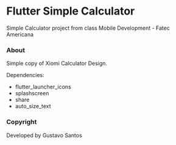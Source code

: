 # Flutter Simple Calculator

Simple Calculator project from class Mobile Development - Fatec Americana

### About
Simple copy of Xiomi Calculator Design.<br>

Dependencies:
- flutter_launcher_icons
- splashscreen
- share
- auto_size_text

### Copyright
Developed by Gustavo Santos